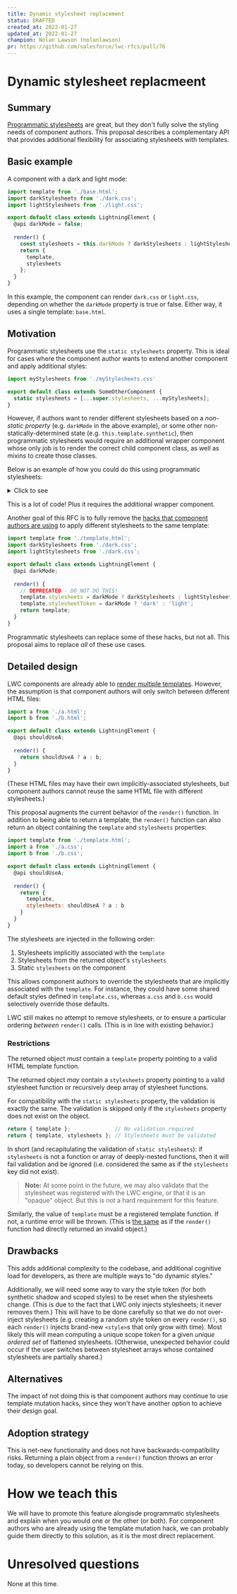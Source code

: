 ```yaml
---
title: Dynamic stylesheet replacement
status: DRAFTED
created_at: 2022-01-27
updated_at: 2022-01-27
champion: Nolan Lawson (nolanlawson)
pr: https://github.com/salesforce/lwc-rfcs/pull/76
---
```


# Dynamic stylesheet replacmeent

## Summary

[Programmatic stylesheets](https://lwc.dev/guide/css#associate-css-stylesheets-to-a-component-programmatically) are great, but they don't fully solve the styling needs of component authors. This proposal describes a complementary API that provides additional flexibility for associating stylesheets with templates.

## Basic example

A component with a dark and light mode:

```js
import template from './base.html';
import darkStylesheets from './dark.css';
import lightStylesheets from './light.css';

export default class extends LightningElement {
  @api darkMode = false;
  
  render() {
    const stylesheets = this.darkMode ? darkStylesheets : lightStylesheets;
    return {
      template,
      stylesheets
    };
  }
}
```

In this example, the component can render `dark.css` or `light.css`, depending on whether the `darkMode` property is true or false. Either way, it uses a single template: `base.html`.

## Motivation

Programmatic stylesheets use the `static stylesheets` property. This is ideal for cases where the component
author wants to extend another component and apply additional styles:

```js
import myStylesheets from './myStylesheets.css'

export default class extends SomeOtherComponent {
  static stylesheets = [...super.stylesheets, ...myStylesheets];
}
```

However, if authors want to render different stylesheets based on a _non-static property_ (e.g. `darkMode` in the above example), or some other non-statically-determined state (e.g. `this.template.synthetic`), then programmatic stylesheets would require an additional wrapper component whose only job is to render the correct child component class, as well as mixins to create those classes.

Below is an example of how you could do this using programmatic stylesheets:

<details><summary>Click to see</summary>

```js
// base.js
import template from './component.html';

export default class extends LightningElement {
    render() {
        return template;
    }
}
```

```js
// styleMixin.js
export const StyleMixin = (superclass, stylesheets) => {
    return class extends superclass {
        static stylesheets = stylesheets;
    };
};
```

```js
// dark.js
import Base from './base.js';
import { StyleMixin } from './styleMixin.js';
import darkStylesheets from './dark.css';

export default StyleMixin(Base, darkStylesheets);
```

```js
// light.js
import Base from './base.js';
import { StyleMixin } from './styleMixin.js';
import lightStylesheets from './light.css';

export default StyleMixin(Base, lightStylesheets);
```

```html
<!-- wrapper.html -->
<template lwc:if={darkMode}>
    <x-dark></x-dark>
</template>
<template lwc:else>
    <x-light></x-light>
</template>
```

```js
// wrapper.js
export default class extends LightningElement {
  @api darkMode;
}
```

</details>

This is a lot of code! Plus it requires the additional wrapper component.

Another goal of this RFC is to fully remove the [hacks that component authors are using](https://github.com/salesforce/lwc/issues/2826) to apply different stylesheets to the same template:

```js
import template from './template.html';
import darkStylesheets from './dark.css';
import lightStylesheets from './dark.css';

export default class extends LightningElement {
  @api darkMode;
  
  render() {
    // DEPRECATED - DO NOT DO THIS!
    template.stylesheets = darkMode ? darkStylesheets : lightStylesheets;
    template.stylesheetToken = darkMode ? 'dark' : 'light';
    return template;
  }
}
```

Programmatic stylesheets can replace some of these hacks, but not all. This proposal aims to replace _all_ of these use cases.

## Detailed design

LWC components are already able to [render multiple templates](https://lwc.dev/guide/html_templates#render-multiple-templates). However, the assumption is that component authors will
only switch between different HTML files:

```js
import a from './a.html';
import b from './b.html';

export default class extends LightningElement {
  @api shouldUseA;
  
  render() {
    return shouldUseA ? a : b;
  }
}
```

(These HTML files may have their own implicitly-associated stylesheets, but component authors cannot reuse the same HTML file with different stylesheets.)

This proposal augments the current behavior of the `render()` function. In addition to being able to return a template, the `render()` function can also return an object containing the `template` and `stylesheets` properties:

```js
import template from './template.html';
import a from './a.css';
import b from './b.css';

export default class extends LightningElement {
  @api shouldUseA;
  
  render() {
    return {
      template,
      stylesheets: shouldUseA ? a : b
    }
  }
}
```

The stylesheets are injected in the following order:

1. Stylesheets implicitly associated with the `template`
2. Stylesheets from the returned object's `stylesheets`
3. Static `stylesheets` on the component

This allows component authors to override the stylesheets that are implicitly associated with the `template`. For instance, they could have some shared default styles defined in `template.css`, whereas `a.css` and `b.css` would selectively override those defaults.

LWC still makes no attempt to remove stylesheets, or to ensure a particular ordering _between_ `render()` calls. (This is in line with existing behavior.)

### Restrictions

The returned object _must_ contain a `template` property pointing to a valid HTML template function.

The returned object _may_ contain a `stylesheets` property pointing to a valid stylesheet function or recursively deep array of stylesheet functions.

For compatibility with the `static stylesheets` property, the validation is exactly the same. The validation is skipped only if the `stylesheets` property does not exist on the object.

```js
return { template };              // No validation required
return { template, stylesheets }; // Stylesheets must be validated
```

In short (and recapitulating the validation of `static stylesheets`): if `stylesheets` is not a function or array of deeply-nested functions, then it will fail validation and be ignored (i.e. considered the same as if the `stylesheets` key did not exist).

> **Note:** At some point in the future, we may also validate that the stylesheet was registered with the LWC engine, or that it is an "opaque" object. But this is not a hard requirement for this feature.

Similarly, the value of `template` must be a registered template function. If not, a runtime error will be thrown. (This is [the same](https://stackblitz.com/edit/salesforce-lwc-dppg2e?file=src/modules/x/app/app.js) as if the `render()` function had directly returned an invalid object.)

## Drawbacks

This adds additional complexity to the codebase, and additional cognitive load for developers, as there are multiple ways to "do dynamic styles."

Additionally, we will need some way to vary the style token (for both synthetic shadow and scoped styles) to be reset when the stylesheets change. (This is due to the fact that LWC only injects stylesheets; it never removes them.) This will have to be done carefully so that we do not over-inject stylesheets (e.g. creating a random style token on every `render()`, so each `render()` injects brand-new `<style>`s that only grow with time). Most likely this will mean computing a unique scope token for a given _unique ordered set_ of flattened stylesheets. (Otherwise, unexpected behavior could occur if the user switches between stylesheet arrays whose contained stylesheets are partially shared.)

## Alternatives

The impact of not doing this is that component authors may continue to use template mutation hacks, since they won't have another option to achieve their design goal.

## Adoption strategy

This is net-new functionality and does not have backwards-compatibility risks. Returning a plain object from a `render()` function throws an error today, so developers cannot be relying on this.

# How we teach this

We will have to promote this feature alongisde programmatic stylesheets and explain when you would one or the other (or both). For component authors who are already using the template mutation hack, we can probably guide them directly to this solution, as it is the most direct replacement.

# Unresolved questions

None at this time.
